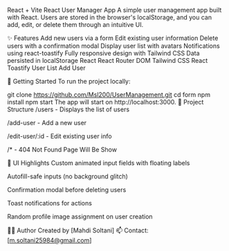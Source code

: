 React + Vite
React User Manager App
A simple user management app built with React. Users are stored in the browser's localStorage, and you can add, edit, or delete them through an intuitive UI.

✨ Features
Add new users via a form
Edit existing user information
Delete users with a confirmation modal
Display user list with avatars
Notifications using react-toastify
Fully responsive design with Tailwind CSS
Data persisted in localStorage
React
React Router DOM
Tailwind CSS
React Toastify
User List
Add User

🚀 Getting Started
To run the project locally:

git clone https://github.com/Msl200/UserManagement.git
cd form
npm install
npm start
The app will start on http://localhost:3000. 📁 Project Structure /users - Displays the list of users

/add-user - Add a new user

/edit-user/:id - Edit existing user info

/* - 404 Not Found Page Will Be Show

🎨 UI Highlights Custom animated input fields with floating labels

Autofill-safe inputs (no background glitch)

Confirmation modal before deleting users

Toast notifications for actions

Random profile image assignment on user creation

🧑‍💻 Author Created by [Mahdi Soltani] 📫 Contact: [m.soltani25984@gmail.com]
